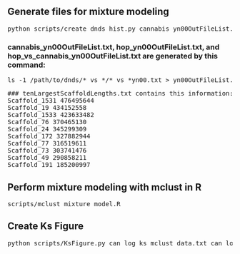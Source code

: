 ## Generate files for mixture modeling

<pre>python scripts/create_dnds_hist.py cannabis_yn00OutFileList.txt hop_yn00OutFileList.txt hop_vs_cannabis_yn00OutFileList.txt tenLargestScaffoldLengths.txt combinedGeneModels.txt 0.0 5 0.03 0.0 5.0</pre>

### cannabis_yn00OutFileList.txt, hop_yn00OutFileList.txt, and hop_vs_cannabis_yn00OutFileList.txt are generated by this command: 
<pre>ls -1 /path/to/dnds/*_vs_*/*_vs_*yn00.txt > yn00OutFileList.txt</pre>

<pre>### tenLargestScaffoldLengths.txt contains this information:
Scaffold_1531 476495644
Scaffold_19 434152558
Scaffold_1533 423633482
Scaffold_76 370465130
Scaffold_24 345299309
Scaffold_172 327882944
Scaffold_77 316519611
Scaffold_73 303741476
Scaffold_49 290858211
Scaffold_191 185200997</pre>


## Perform mixture modeling with mclust in R
<pre>scripts/mclust_mixture_model.R</pre>

## Create Ks Figure
<pre>python scripts/KsFigure.py can_log_ks_mclust_data.txt can_log_ks_mclust_densities.txt can_log_ks_mclust_means.txt hop_log_ks_mclust_data.txt hop_log_ks_mclust_densities.txt hop_log_ks_mclust_means.txt hop_vs_can_log_ks_mclust_data.txt hop_vs_can_log_ks_mclust_densities.txt hop_vs_can_log_ks_mclust_means.txt 0.01 2.0 original_data_log_mclust_hist</pre>